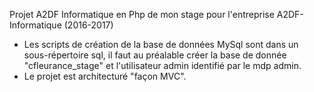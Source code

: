 Projet A2DF Informatique en Php de mon stage pour l'entreprise A2DF-Informatique (2016-2017)
- Les scripts de création de la base de données MySql sont dans un sous-répertoire sql,
  il faut au préalable créer la base de donnée "cfleurance_stage" et l'utilisateur admin identifié par le mdp admin.
- Le projet est architecturé "façon MVC".

